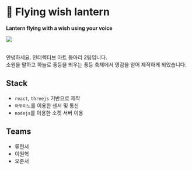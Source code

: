 # 🏮 Flying wish lantern
**Lantern flying with a wish using your voice**

<img src="https://s3.us-west-2.amazonaws.com/secure.notion-static.com/3c3db176-cefa-420a-bb60-e7346f626933/Untitled.png?X-Amz-Algorithm=AWS4-HMAC-SHA256&X-Amz-Credential=AKIAT73L2G45O3KS52Y5%2F20210704%2Fus-west-2%2Fs3%2Faws4_request&X-Amz-Date=20210704T144324Z&X-Amz-Expires=86400&X-Amz-Signature=59a6101886be6aba3c80522690dd4d23fae95228315038caebffcb5622dd0ab8&X-Amz-SignedHeaders=host&response-content-disposition=filename%20%3D%22Untitled.png%22" />

\
안녕하세요. 인터렉티브 아트 동아리 2팀입니다.\
소원을 말하고 하늘로 풍등을 띄우는 풍등 축제에서 영감을 얻어 제작하게 되었습니다.

## Stack
- `react`, `threejs` 기반으로 제작
- `아두이노`를 이용한 센서 및 통신
- `nodejs`를 이용한 소켓 서버 이용

## Teams
- 류현서
- 이원혁
- 오준서
